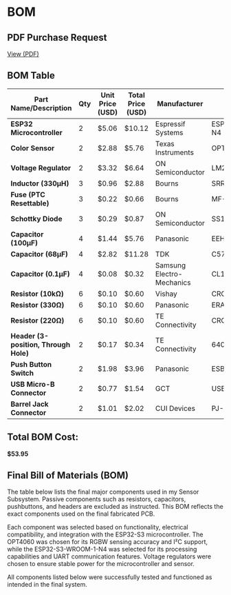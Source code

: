 # **BOM**

## **PDF Purchase Request**  
[View (PDF)](images/EGR314PurchaseRequestDIGITKEY.pdf)



## **BOM Table**

| **Part Name/Description** | **Qty** | **Unit Price (USD)** | **Total Price (USD)** | **Manufacturer** | **Part Number** | **Vendor Link** | **Datasheet Link** |
|---------------------------|---------|----------------------|----------------------|------------------|----------------|----------------|-------------------|
| **ESP32 Microcontroller** | 2 | $5.06 | $10.12 | Espressif Systems | ESP32-S3-WROOM-1-N4 | [Link](https://www.digikey.com/en/products/detail/espressif-systems/ESP32-S3-WROOM-1-N4/16162639) | [Datasheet](https://www.espressif.com/sites/default/files/documentation/esp32-s3-wroom-1_wroom-1u_datasheet_en.pdf) |
| **Color Sensor** | 2 | $2.88 | $5.76 | Texas Instruments | OPT4060DTSR | [Link](https://www.digikey.lv/en/products/detail/texas-instruments/OPT4060DTSR/22116843) | [Datasheet](https://www.ti.com/lit/ds/symlink/opt4060.pdf?ts=1704223000280) |
| **Voltage Regulator** | 2 | $3.32 | $6.64 | ON Semiconductor | LM2575D2T-3.3R4G | [Link](https://www.digikey.com/en/products/detail/onsemi/LM2575D2T-3-3R4G/1476688) | [Datasheet](https://www.onsemi.com/pdf/datasheet/lm2575-d.pdf) |
| **Inductor (330µH)** | 3 | $0.96 | $2.88 | Bourns | SRR1260-331K | [Link](https://www.digikey.com/en/products/detail/bourns-inc/SRR1260-331K/1969972) | [Datasheet](https://www.bourns.com/docs/Product-Datasheets/SRR1260.pdf) |
| **Fuse (PTC Resettable)** | 3 | $0.22 | $0.66 | Bourns | MF-MSMF150/12 | [Link](https://www.digikey.com/en/products/detail/bourns-inc/MF-MSMF150-2/662822) | [Datasheet](https://www.bourns.com/docs/product-datasheets/mf-msmf.pdf) |
| **Schottky Diode** | 3 | $0.29 | $0.87 | ON Semiconductor | SS14 | [Link](https://www.digikey.com/en/products/detail/onsemi/SS14/965729?gQT=0) | N/A |
| **Capacitor (100µF)** | 4 | $1.44 | $5.76 | Panasonic | EEH-ZA1E101XP | [Link](https://www.digikey.com/en/products/detail/panasonic-electronic-components/EEH-ZA1E101XP/3088115) | [Datasheet](https://industrial.panasonic.com/cdbs/www-data/pdf/RDD0000/ABA0000C1221.pdf) |
| **Capacitor (68µF)** | 4 | $2.82 | $11.28 | TDK | C5750X5R1A686M230KA | [Link](https://www.digikey.com/en/products/detail/tdk-corporation/C5750X5R1A686M230KA/569077) | [Datasheet](https://product.tdk.com/system/files/dam/doc/product/capacitor/ceramic/mlcc/catalog/mlcc_commercial_general_en.pdf) |
| **Capacitor (0.1µF)** | 4 | $0.08 | $0.32 | Samsung Electro-Mechanics | CL10B104KB8NNNC | [Link](https://www.digikey.com/en/products/detail/samsung-electro-mechanics/CL10B104KB8NNNC/3886658) | [Datasheet](https://mm.digikey.com/Volume0/opasdata/d220001/medias/docus/609/CL10B104KB8NNNC_Spec.pdf) |
| **Resistor (10kΩ)** | 6 | $0.10 | $0.60 | Vishay | CRCW060310K0FKEA | [Link](https://www.digikey.com/en/products/detail/vishay-dale/CRCW060310K0FKEA/1174782) | [Datasheet](https://www.vishay.com/docs/20035/dcrcwe3.pdf) |
| **Resistor (330Ω)** | 6 | $0.10 | $0.60 | Panasonic | ERA-3AEB331V | [Link](https://www.digikey.com/en/products/detail/panasonic-electronic-components/ERA-3AEB331V/1465842) | [Datasheet](https://industrial.panasonic.com/cdbs/www-data/pdf/RDM0000/AOA0000C307.pdf) |
| **Resistor (220Ω)** | 6 | $0.10 | $0.60 | TE Connectivity | CRGCQ0805F220R | [Link](https://www.digikey.com/en/products/detail/te-connectivity-passive-product/CRGCQ0805F220R/8576343) | [Datasheet](https://www.te.com/usa-en/product-1-2176341-7.datasheet.pdf) |
| **Header (3-position, Through Hole)** | 2 | $0.17 | $0.34 | TE Connectivity | 640456-3 | [Link](https://www.digikey.com/en/products/detail/te-connectivity-amp-connectors/640456-3/259010) | [Datasheet](https://www.te.com/usa-en/product-640456-3.datasheet.pdf) |
| **Push Button Switch** | 2 | $1.98 | $3.96 | Panasonic | ESB-33535A | [Link](https://www.digikey.com/en/products/detail/panasonic-electronic-components/ESB-33535A/3873298) | [Datasheet](https://www3.panasonic.biz/ac/cdn/e/control/switch/push/catalog/sw_pu_eng_esb33.pdf) |
| **USB Micro-B Connector** | 2 | $0.77 | $1.54 | GCT | USB3131-30-0230-A | [Link](https://www.digikey.com/en/products/detail/gct/USB3131-30-0230-A/9859642) | [Datasheet](https://gct.co/files/specs/usb3131-spec.pdf) |
| **Barrel Jack Connector** | 2 | $1.01 | $2.02 | CUI Devices | PJ-002BH-SMT-TR | [Link](https://www.digikey.com/en/products/detail/same-sky-formerly-cui-devices/PJ-002BH-SMT-TR/669694) | [Datasheet](https://www.cuidevices.com/product/resource/pj-002bh-smt-tr.pdf) |

## **Total BOM Cost:**  
 **$53.95**   

## Final Bill of Materials (BOM)

The table below lists the final major components used in my Sensor Subsystem. Passive components such as resistors, capacitors, pushbuttons, and headers are excluded as instructed. This BOM reflects the exact components used on the final fabricated PCB.

Each component was selected based on functionality, electrical compatibility, and integration with the ESP32-S3 microcontroller. The OPT4060 was chosen for its RGBW sensing accuracy and I²C support, while the ESP32-S3-WROOM-1-N4 was selected for its processing capabilities and UART communication features. Voltage regulators were chosen to ensure stable power for the microcontroller and sensor.

All components listed below were successfully tested and functioned as intended in the final system.
